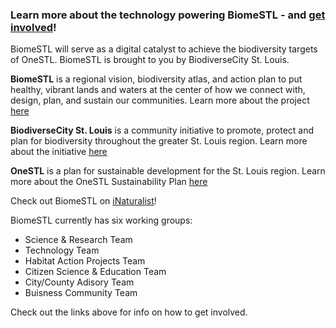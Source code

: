 ### Learn more about the technology powering BiomeSTL - and [get involved](https://github.com/biomestl)!

BiomeSTL will serve as a digital catalyst to achieve the biodiversity targets of OneSTL. BiomeSTL is brought to you by BiodiverseCity St. Louis.

**BiomeSTL** is a regional vision, biodiversity atlas, and action plan to put healthy, vibrant lands and waters at the center of how we connect with, design, plan, and sustain our communities. Learn more about the project [here](http://www.missouribotanicalgarden.org/sustainability/sustainability/biodiversecity-st.-louis/biomestl.aspx)

**BiodiverseCity St. Louis** is a community initiative to promote, protect and plan for biodiversity throughout the greater St. Louis region. Learn more about the initiative [here](http://www.missouribotanicalgarden.org/sustainability/sustainability/biodiversecity-st.-louis.aspx)

**OneSTL** is a plan for sustainable development for the St. Louis region. Learn more about the OneSTL Sustainability Plan [here](http://www.onestl.org/) 

Check out BiomeSTL on [iNaturalist](https://www.inaturalist.org/projects/biomestl-58757d44-975f-41e1-b2a4-bbf8864a7384)!

BiomeSTL currently has six working groups:
  - Science & Research Team
  - Technology Team
  - Habitat Action Projects Team
  - Citizen Science & Education Team
  - City/County Adisory Team
  - Buisness Community Team
  
Check out the links above for info on how to get involved.
